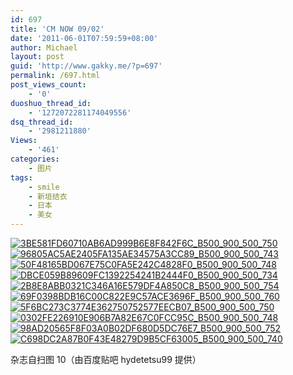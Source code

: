 ```yaml
---
id: 697
title: 'CM NOW 09/02'
date: '2011-06-01T07:59:59+08:00'
author: Michael
layout: post
guid: 'http://www.gakky.me/?p=697'
permalink: /697.html
post_views_count:
    - '0'
duoshuo_thread_id:
    - '1272072281174049556'
dsq_thread_id:
    - '2981211880'
Views:
    - '461'
categories:
    - 图片
tags:
    - smile
    - 新垣结衣
    - 日本
    - 美女
---
```


[![3BE581FD60710AB6AD999B6E8F842F6C_B500_900_500_750](http://www.yui-aragaki.org/wp-content/uploads/img/3BE581FD60710AB6AD999B6E8F842F6C_B500_900_500_750.jpeg)](http://www.yui-aragaki.org/wp-content/uploads/img/3BE581FD60710AB6AD999B6E8F842F6C_B1280_1280_682_1024.jpeg) [![96805AC5AE2405FA135AE34575A3CC89_B500_900_500_743](http://www.yui-aragaki.org/wp-content/uploads/img/96805AC5AE2405FA135AE34575A3CC89_B500_900_500_743.jpeg)](http://www.yui-aragaki.org/wp-content/uploads/img/96805AC5AE2405FA135AE34575A3CC89_B1280_1280_688_1023.jpeg) [![50F48165BD067E75C0FA5E242C4828F0_B500_900_500_748](http://www.yui-aragaki.org/wp-content/uploads/img/50F48165BD067E75C0FA5E242C4828F0_B500_900_500_748.jpeg)](http://www.yui-aragaki.org/wp-content/uploads/img/50F48165BD067E75C0FA5E242C4828F0_B1280_1280_684_1024.jpeg) [![DBCE059B89609FC1392254241B2444F0_B500_900_500_734](http://www.yui-aragaki.org/wp-content/uploads/img/DBCE059B89609FC1392254241B2444F0_B500_900_500_734.jpeg)](http://www.yui-aragaki.org/wp-content/uploads/img/DBCE059B89609FC1392254241B2444F0_B1280_1280_697_1024.jpeg) [![2B8E8ABB0321C346A16E579DF4A850C8_B500_900_500_754](http://www.yui-aragaki.org/wp-content/uploads/img/2B8E8ABB0321C346A16E579DF4A850C8_B500_900_500_754.jpeg)](http://www.yui-aragaki.org/wp-content/uploads/img/2B8E8ABB0321C346A16E579DF4A850C8_B1280_1280_679_1024.jpeg) [![69F0398BDB16C00C822E9C57ACE3696F_B500_900_500_760](http://www.yui-aragaki.org/wp-content/uploads/img/69F0398BDB16C00C822E9C57ACE3696F_B500_900_500_760.jpeg)](http://www.yui-aragaki.org/wp-content/uploads/img/69F0398BDB16C00C822E9C57ACE3696F_B1280_1280_673_1023.jpeg) [![5F6BC273C3774E362750752577EECB07_B500_900_500_750](http://www.yui-aragaki.org/wp-content/uploads/img/5F6BC273C3774E362750752577EECB07_B500_900_500_750.jpeg)](http://www.yui-aragaki.org/wp-content/uploads/img/5F6BC273C3774E362750752577EECB07_B1280_1280_682_1023.jpeg) [![0302FE226910E906B7A82E67C0FCC95C_B500_900_500_748](http://www.yui-aragaki.org/wp-content/uploads/img/0302FE226910E906B7A82E67C0FCC95C_B500_900_500_748.jpeg)](http://www.yui-aragaki.org/wp-content/uploads/img/0302FE226910E906B7A82E67C0FCC95C_B1280_1280_683_1023.jpeg) [![98AD20565F8F03A0B02DF680D5DC76E7_B500_900_500_752](http://www.yui-aragaki.org/wp-content/uploads/img/98AD20565F8F03A0B02DF680D5DC76E7_B500_900_500_752.jpeg)](http://www.yui-aragaki.org/wp-content/uploads/img/98AD20565F8F03A0B02DF680D5DC76E7_B1280_1280_680_1024.jpeg) [![C698DC2A87B0F43E48279D9B5CF63005_B500_900_500_740](http://www.yui-aragaki.org/wp-content/uploads/img/C698DC2A87B0F43E48279D9B5CF63005_B500_900_500_740.jpeg)](http://www.yui-aragaki.org/wp-content/uploads/img/C698DC2A87B0F43E48279D9B5CF63005_B1280_1280_691_1024.jpeg)

杂志自扫图 10（由百度贴吧 hydetetsu99 提供）